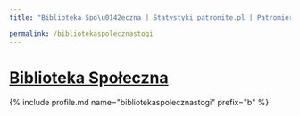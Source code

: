 ```yaml
---
title: "Biblioteka Spo\u0142eczna | Statystyki patronite.pl | Patromierz"

permalink: /bibliotekaspolecznastogi
---
```


# [Biblioteka Społeczna](https://patronite.pl/bibliotekaspolecznastogi)

{% include profile.md name="bibliotekaspolecznastogi" prefix="b" %}
